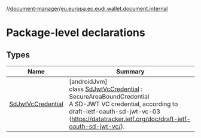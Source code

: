 //[document-manager](../../index.md)/[eu.europa.ec.eudi.wallet.document.internal](index.md)

# Package-level declarations

## Types

| Name                                                | Summary                                                                                                                                                                                                                                     |
|-----------------------------------------------------|---------------------------------------------------------------------------------------------------------------------------------------------------------------------------------------------------------------------------------------------|
| [SdJwtVcCredential](-sd-jwt-vc-credential/index.md) | [androidJvm]<br>class [SdJwtVcCredential](-sd-jwt-vc-credential/index.md) : SecureAreaBoundCredential<br>A SD-JWT VC credential, according to draft-ietf-oauth-sd-jwt-vc-03 (https://datatracker.ietf.org/doc/draft-ietf-oauth-sd-jwt-vc/). |
